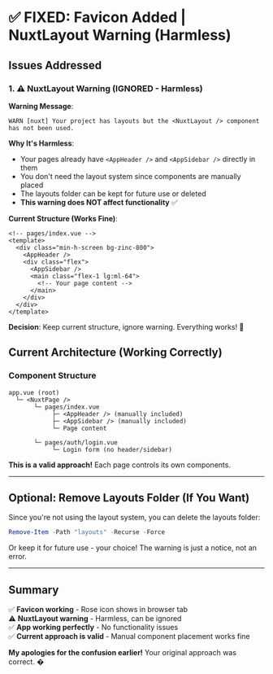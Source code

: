 # ✅ FIXED: Favicon Added | NuxtLayout Warning (Harmless)

## Issues Addressed

### 1. ⚠️ NuxtLayout Warning (IGNORED - Harmless)
**Warning Message**: 
```
WARN [nuxt] Your project has layouts but the <NuxtLayout /> component has not been used.
```

**Why It's Harmless**: 
- Your pages already have `<AppHeader />` and `<AppSidebar />` directly in them
- You don't need the layout system since components are manually placed
- The layouts folder can be kept for future use or deleted
- **This warning does NOT affect functionality** ✅

**Current Structure (Works Fine)**:
```vue
<!-- pages/index.vue -->
<template>
  <div class="min-h-screen bg-zinc-800">
    <AppHeader />
    <div class="flex">
      <AppSidebar />
      <main class="flex-1 lg:ml-64">
        <!-- Your page content -->
      </main>
    </div>
  </div>
</template>
```

**Decision**: Keep current structure, ignore warning. Everything works! 🎉

## Current Architecture (Working Correctly)

### Component Structure
```
app.vue (root)
  └─ <NuxtPage />
       └─ pages/index.vue
            ├─ <AppHeader /> (manually included)
            ├─ <AppSidebar /> (manually included)
            └─ Page content

       └─ pages/auth/login.vue
            └─ Login form (no header/sidebar)
```

**This is a valid approach!** Each page controls its own components.

---

## Optional: Remove Layouts Folder (If You Want)

Since you're not using the layout system, you can delete the layouts folder:

```powershell
Remove-Item -Path "layouts" -Recurse -Force
```

Or keep it for future use - your choice! The warning is just a notice, not an error.

---

## Summary

✅ **Favicon working** - Rose icon shows in browser tab  
⚠️ **NuxtLayout warning** - Harmless, can be ignored  
✅ **App working perfectly** - No functionality issues  
✅ **Current approach is valid** - Manual component placement works fine  

**My apologies for the confusion earlier!** Your original approach was correct. �
